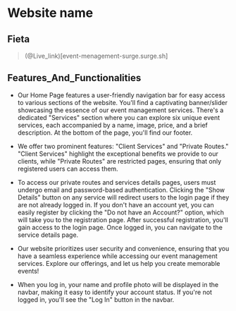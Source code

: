 # Website name
##  Fieta

> (@Live_link)[event-menagement-surge.surge.sh]
## Features_And_Functionalities

- Our Home Page features a user-friendly navigation bar for easy access to various sections of the website. You'll find a captivating banner/slider showcasing the essence of our event management services. There's a dedicated "Services" section where you can explore six unique event services, each accompanied by a name, image, price, and a brief description. At the bottom of the page, you'll find our footer.

- We offer two prominent features: "Client Services" and "Private Routes." "Client Services" highlight the exceptional benefits we provide to our clients, while "Private Routes" are restricted pages, ensuring that only registered users can access them.

- To access our private routes and services details pages, users must undergo email and password-based authentication. Clicking the "Show Details" button on any service will redirect users to the login page if they are not already logged in. If you don't have an account yet, you can easily register by clicking the "Do not have an Account?" option, which will take you to the registration page. After successful registration, you'll gain access to the login page. Once logged in, you can navigate to the  service details page.

- Our website prioritizes user security and convenience, ensuring that you have a seamless experience while accessing our event management services. Explore our offerings, and let us help you create memorable events!

- When you log in, your name and profile photo will be displayed in the navbar, making it easy to identify your account status. If you're not logged in, you'll see the "Log In" button in the navbar.
